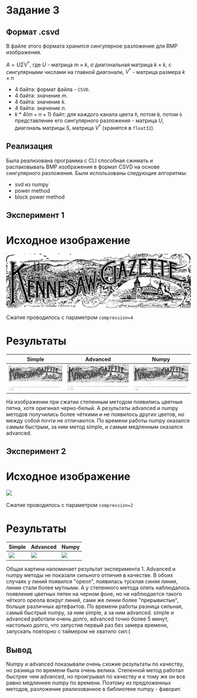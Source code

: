 # Задание 3

## Формат .csvd

В файле этого формата хранится сингулярное разложение для BMP изображения.

$A = U \Sigma V^*$, где $U$ - матрица $m \times k$, $\sigma$ диагональная матрица $k \times k$, с сингулярными числами
на главной диагонали, $V^*$ - матрица размера $k \times n$

- 4 байта: формат файла - `СSVD`.
- 4 байта: значение $m$.
- 4 байта: значение $k$.
- 4 байта: значение $n$.
- $k*4(m+n+1)$ байт: для каждого канала цвета `R`, потом `B`, потом `G` представление его сингулярного
  разложения - матрица $`U`$, диагональ матрицы $`S`$, матрица $`V^*`$ (хранятся в `float32`).

## Реализация

Была реализована программа с CLI способная сжимать и распаковывать BMP изображения в формат CSVD на основе сингулярного
разложения. Были использованы следующие алгоритмы:

- svd из numpy
- power method
- block power method

## Эксперимент 1

# Исходное изображение

![](image/gazette/original.bmp)

Сжатие проводилось с параметром `compression=4`

# Результаты

| Simple                         | Advanced                         | Numpy                         |
|--------------------------------|----------------------------------|-------------------------------|
| ![](image/gazette/simple4.bmp) | ![](image/gazette/advanced4.bmp) | ![](image/gazette/numpy4.bmp) |
| ![](image/times/simple.png)    | ![](image/times/advanced.png)    | ![](image/times/numpy.png)    |

На изображении при сжатии степенным методом появились цветные пятна, хотя оригинал черно-белый. А результаты advanced и
numpy методов получились более чёткими и не появилось других цветов, но между собой почти не отличаются.
По времени работы numpy оказался самым быстрым, за ним метод simple, и самым медленным оказался advanced.

## Эксперимент 2

# Исходное изображение

![](image/figures/original.bmp)

Сжатие проводилось с параметром `compression=2`

# Результаты

| Simple                         | Advanced                         | Numpy                         |
|--------------------------------|----------------------------------|-------------------------------|
| ![](image/figures/simple2.bmp) | ![](image/figures/advanced2.bmp) | ![](image/figures/numpy2.bmp) |

Общая картина напоминает результат эксперимента 1. Advanced и numpy методы не показали сильного отличия в качестве. В
обоих случаях у линий появился "ореол", появилась тусклая синяя линия, линии стали более мутными. А у степенного метода
опять наблюдалось появление цветных пятен на черном фоне, но не наблюдается такого чёткого ореола вокруг линий, сами же
линии более "прерывистые", больше различных артефактов. По времени работы разница сильная, самый быстрый numpy, за ним
simple, а за ним advanced. simple и advanced работали очень долго, advanced точно более 5 минут, настолько долго, что
запустив первый раз без замера времени, запускать повторно с таймером не хватило сил:(

## Вывод

Numpy и advanced показывали очень схожие результаты по качеству, но разница по времени была очень велика. Степенной
метод работал быстрее чем advanced, но проигрывал по качеству и к тому же он все равно медленнее numpy по времени.
Поэтому из предложенных методов, разложение реализованное в библиотеке numpy - фаворит.